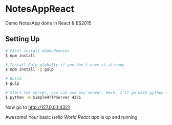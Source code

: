 # NotesAppReact
Demo NotesApp done in React & ES2015

## Setting Up

```bash
# First install dependencies
$ npm install

# Install Gulp globally if you don't have it already
$ npm install -g gulp

# Build
$ gulp

# Start the server, you can use any server. Here, I'll go with python server
$ python -m SimpleHTTPServer 4321
```
Now go to http://127.0.0.1:4321

Awesome! Your basic *Hello World React app* is up and running
